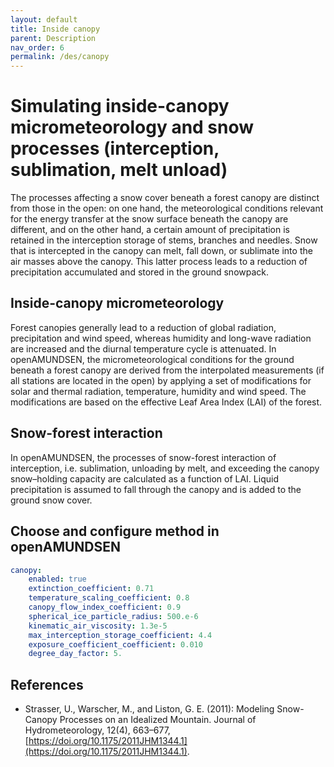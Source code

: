 ```yaml
---
layout: default
title: Inside canopy
parent: Description
nav_order: 6
permalink: /des/canopy
---
```



# Simulating inside-canopy micrometeorology and snow processes (interception, sublimation, melt unload)

The processes affecting a snow cover beneath a forest canopy are distinct from those in the open: on one hand, the meteorological conditions relevant for the energy transfer at the snow surface beneath the canopy are different, and on the other hand, a certain amount of precipitation is retained in the interception storage of stems, branches and needles. Snow that is intercepted in the canopy can melt, fall down, or sublimate into the air masses above the canopy. This latter process leads to a reduction of precipitation accumulated and stored in the ground snowpack.

## Inside-canopy micrometeorology

Forest canopies generally lead to a reduction of global radiation, precipitation and wind speed, whereas humidity and long-wave radiation are increased and the diurnal temperature cycle is attenuated. In openAMUNDSEN, the micrometeorological conditions for the ground beneath a forest canopy are derived from the interpolated measurements (if all stations are located in the open) by applying a set of modifications for solar and thermal radiation, temperature, humidity and wind speed. The modifications are based on the effective Leaf Area Index (LAI) of the forest.

## Snow-forest interaction

In openAMUNDSEN, the processes of snow-forest interaction of interception, i.e. sublimation, unloading by melt, and exceeding the canopy snow–holding capacity are calculated as a function of LAI. Liquid precipitation is assumed to fall through the canopy and is added to the ground snow cover.

## Choose and configure method in openAMUNDSEN

```yaml
canopy:
    enabled: true
    extinction_coefficient: 0.71
    temperature_scaling_coefficient: 0.8
    canopy_flow_index_coefficient: 0.9
    spherical_ice_particle_radius: 500.e-6
    kinematic_air_viscosity: 1.3e-5
    max_interception_storage_coefficient: 4.4
    exposure_coefficient_coefficient: 0.010
    degree_day_factor: 5.
```

## References
- Strasser, U., Warscher, M., and Liston, G. E. (2011): Modeling Snow-Canopy Processes on an Idealized Mountain. Journal of Hydrometeorology, 12(4), 663–677, [https://doi.org/10.1175/2011JHM1344.1](https://doi.org/10.1175/2011JHM1344.1).
